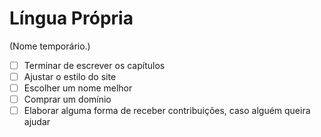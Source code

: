 # Língua Própria

(Nome temporário.)

- [ ] Terminar de escrever os capítulos
- [ ] Ajustar o estilo do site
- [ ] Escolher um nome melhor
- [ ] Comprar um domínio
- [ ] Elaborar alguma forma de receber contribuições, caso alguém queira ajudar
